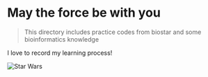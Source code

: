 # May the force be with you

> This directory includes practice codes from biostar and some bioinformatics knowledge

I love to record my learning process!

![Star Wars](https://upload-images.jianshu.io/upload_images/9376801-447ec71937f818c7.png?imageMogr2/auto-orient/strip%7CimageView2/2/w/1240)
